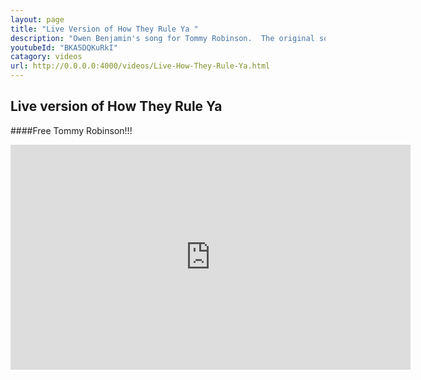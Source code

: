 ```yaml
---
layout: page
title: "Live Version of How They Rule Ya "
description: "Owen Benjamin's song for Tommy Robinson.  The original song was written by Leonard Cohen but made popular by Jeff Buckley. Man, I love freedom. This is what life is all about."
youtubeId: "BKA5DQKuRkI"
catagory: videos
url: http://0.0.0.0:4000/videos/Live-How-They-Rule-Ya.html
---
```

## Live version of How They Rule Ya
####Free Tommy Robinson!!!   


<iframe width="640" height="360" src="https://www.youtube.com/embed/BKA5DQKuRkI" frameborder="0" allow="autoplay; encrypted-media" allowfullscreen></iframe>
